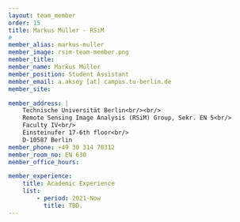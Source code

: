 ```yaml
---
layout: team_member
order: 15
title: Markus Müller - RSiM
#
member_alias: markus-muller
member_image: rsim-team-member.png
member_title:
member_name: Markus Müller
member_position: Student Assistant
member_email: a.aksoy [at] campus.tu-berlin.de
member_site:

member_address: |
    Technische Universität Berlin<br/><br/>
    Remote Sensing Image Analysis (RSiM) Group, Sekr. EN 5<br/>
    Faculty IV<br/>
    Einsteinufer 17-6th floor<br/>
    D-10587 Berlin
member_phone: +49 30 314 70312
member_room_no: EN 630
member_office_hours:

member_experience:
    title: Academic Experience
    list:
        - period: 2021-Now
          title: TBD.
---
```

